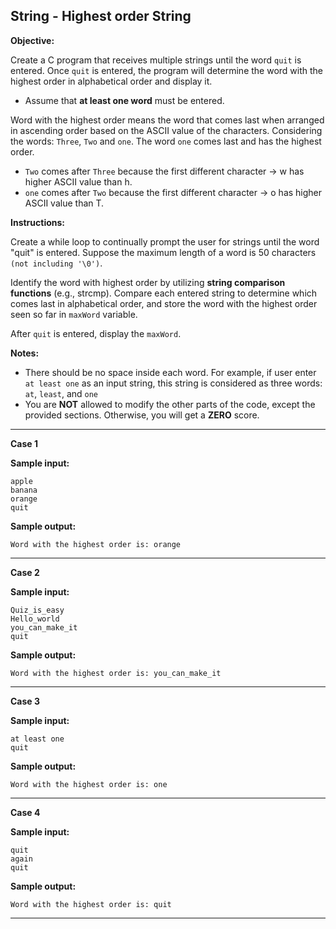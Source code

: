 ## String - Highest order String

**Objective:**

Create a C program that receives multiple strings until the word `quit` is entered. Once `quit` is entered, the program will determine the word with the highest order in alphabetical order and display it.

* Assume that **at least one word** must be entered.

Word with the highest order means the word that comes last when arranged in ascending order based on the ASCII value of the characters. Considering the words: `Three`, `Two` and `one`. The word `one` comes last and has the highest order.

* `Two` comes after `Three` because the first different character -> w has higher ASCII value than h.
* `one` comes after `Two` because the first different character -> o has higher ASCII value than T.

**Instructions:**

Create a while loop to continually prompt the user for strings until the word "quit" is entered. Suppose the maximum length of a word is 50 characters `(not including '\0')`.

Identify the word with highest order by utilizing **string comparison functions** (e.g., strcmp). Compare each entered string to determine which comes last in alphabetical order, and store the word with the highest order seen so far in `maxWord` variable.

After `quit` is entered, display the `maxWord`.

**Notes:**

* There should be no space inside each word. For example, if user enter `at least one` as an input string, this string is considered as three words: `at`, `least`, and `one`
* You are **NOT** allowed to modify the other parts of the code, except the provided sections. Otherwise, you will get a **ZERO** score.
<hr>

**Case 1** 

**Sample input:**
```
apple
banana
orange
quit
```
**Sample output:**
```
Word with the highest order is: orange
```
<hr>

**Case 2**

**Sample input:**
```
Quiz_is_easy
Hello_world
you_can_make_it
quit
```
**Sample output:**
```
Word with the highest order is: you_can_make_it
```
<hr>

**Case 3**

**Sample input:**
```
at least one
quit
```
**Sample output:**
```
Word with the highest order is: one
```
<hr>

**Case 4** 

**Sample input:**
```
quit
again
quit
```
**Sample output:**
```
Word with the highest order is: quit
```
<hr>